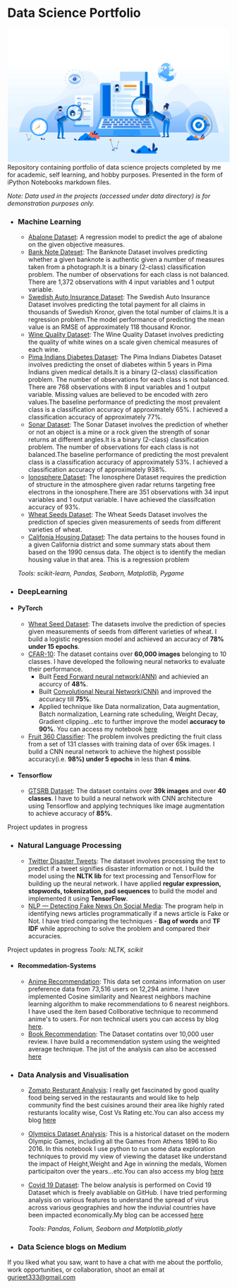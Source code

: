# Data Science Portfolio
![](Images/datascience.jpeg)
Repository containing portfolio of data science projects completed by me for academic, self learning, and hobby purposes. Presented in the form of iPython Notebooks markdown files.

_Note: Data used in the projects (accessed under data directory) is for demonstration purposes only._

- ### Machine Learning

	- [Abalone Dataset](https://github.com/hargurjeet/MachineLearning/blob/Abalone-Dataset/Abalone_Dataset_Analysis.ipynb): A regression model to predict the age of abalone on the given objective measures. 
	- [Bank Note Dateset](https://github.com/hargurjeet/MachineLearning/blob/Bank-Note-Dataset/Bank_Note_Analysis.ipynb): The Banknote Dataset involves predicting whether a given banknote is authentic given a number of measures taken from a photograph.It is a binary (2-class) classification problem. The number of observations for each class is not balanced. There are 1,372 observations with 4 input variables and 1 output variable.
	- [Swedish Auto Insurance Dataset](https://github.com/hargurjeet/MachineLearning/blob/Swedish-Auto-Insurance-Dataset/Swedish_Auto_Insurance_Dataset.ipynb): The Swedish Auto Insurance Dataset involves predicting the total payment for all claims in thousands of Swedish Kronor, given the total number of claims.It is a regression problem.The model performance of predicting the mean value is an RMSE of approximately 118 thousand Kronor.
	- [Wine Quality Dataset](https://github.com/hargurjeet/MachineLearning/blob/Wine-Quality-Dataset/Wine_Quality_Dataset.ipynb): The Wine Quality Dataset involves predicting the quality of white wines on a scale given chemical measures of each wine.
	- [Pima Indians Diabetes Dataset](https://github.com/hargurjeet/MachineLearning/blob/Pima-Indians-Diabetes-Dataset/Pima_Indians_Diabetes_Dataset.ipynb): The Pima Indians Diabetes Dataset involves predicting the onset of diabetes within 5 years in Pima Indians given medical details.It is a binary (2-class) classification problem. The number of observations for each class is not balanced. There are 768 observations with 8 input variables and 1 output variable. Missing values are believed to be encoded with zero values.The baseline performance of predicting the most prevalent class is a classification accuracy of approximately 65%. I achieved a classification accuracy of approximately 77%.
	- [Sonar Dataset](https://github.com/hargurjeet/MachineLearning/blob/Sonar-Dataset/Sonar_Dataset.ipynb): The Sonar Dataset involves the prediction of whether or not an object is a mine or a rock given the strength of sonar returns at different angles.It is a binary (2-class) classification problem. The number of observations for each class is not balanced.The baseline performance of predicting the most prevalent class is a classification accuracy of approximately 53%. I achieved a classification accuracy of approximately 938%.
	- [Ionosphere Dataset](https://github.com/hargurjeet/MachineLearning/blob/Sonar-Dataset/Sonar_Dataset.ipynb): The Ionosphere Dataset requires the prediction of structure in the atmosphere given radar returns targeting free electrons in the ionosphere.There are 351 observations with 34 input variables and 1 output variable. I have achieved the classifcation accuracy of 93%.
	- [Wheat Seeds Dataset](https://github.com/hargurjeet/MachineLearning/blob/Wheat-Seeds/Wheat_Seeds_Analysis_Pytorch.ipynb): The Wheat Seeds Dataset involves the prediction of species given measurements of seeds from different varieties of wheat.
	- [Califonia Housing Dataset](https://github.com/hargurjeet/MachineLearning/blob/Califonia-Housing-Dataset/Califonia_Housing_Analysis.ipynb): The data pertains to the houses found in a given California district and some summary stats about them based on the 1990 census data. The object is to identify the median housing value in that area. This is a regression problem


	_Tools: scikit-learn, Pandas, Seaborn, Matplotlib, Pygame_ 
	
- ### DeepLearning

- #### PyTorch 
  - [Wheat Seed Dataset](https://nbviewer.jupyter.org/github/hargurjeet/DeepLearning/blob/main/Wheat_Seeds_Analysis_Pytorch_blogs.ipynb): The datasets involve the prediction of species given measurements of seeds from different varieties of wheat. I build a logistic regression model and achieved an accuracy of **78% under 15 epochs**.
  - [CFAR-10](https://www.kaggle.com/c/cifar-10): The dataset contains over **60,000 images** belonging to 10 classes. I have developed the following neural networks to evaluate their performance.
    - Built [Feed Forward neural network(ANN)](https://nbviewer.jupyter.org/github/hargurjeet/DeepLearning/blob/main/CFAR_10_Dataset.ipynb) and achievied an accurcy of **48%**.
    - Built [Convolutional Neural Network(CNN)](https://nbviewer.jupyter.org/github/hargurjeet/DeepLearning/blob/main/CNN_CFAR_10_Dataset.ipynb) and improved the accuracy till **75%**.
    - Applied technique like Data normalization, Data augmentation, Batch normalization, Learning rate scheduling, Weight Decay, Gradient clipping...etc to further improve the model **accuracy to 90%**. You can access my notebook [here](https://nbviewer.jupyter.org/github/hargurjeet/DeepLearning/blob/main/CFAR_10_Image_Classifier.ipynb)
  - [Fruit 360 Classifier](https://nbviewer.jupyter.org/github/hargurjeet/DeepLearning/blob/main/Fruit_360_Classification.ipynb): The problem involves predicting the fruit class from a set of 131 classes with training data of over 65k images. I build a CNN neural network to achieve the highest possible accuracy(i.e. **98%) under 5 epochs** in less than **4 mins**.  
   


- #### Tensorflow
	- [GTSRB Dataset](https://nbviewer.jupyter.org/github/hargurjeet/DeepLearning/blob/main/GTRSB%20-%20CNN%20%28TensorFlow%29.ipynb): The dataset contains over **39k images** and over **40 classes**. I have to build a neural network with CNN architecture using Tensorflow and applying techniques like image augmentation to achieve accuracy of **85%**.

Project updates in progress

- ### Natural Language Processing
	- [Twitter Disaster Tweets](https://nbviewer.jupyter.org/github/hargurjeet/DeepLearning/blob/main/NLP_Twitter_Disaster_Tweets.ipynb): The dataset involves processing the text to predict if a tweet signifies disaster information or not. I build the model using the **NLTK lib** for text processing and TensorFlow for building up the neural network. I have applied **regular expression, stopwords, tokenization, pad sequences** to build the model and implemented it using **TensorFlow**.
	- [NLP — Detecting Fake News On Social Media](https://nbviewer.jupyter.org/github/hargurjeet/DeepLearning/blob/main/Fake_News_Classifer.ipynb): The program help in identifying news articles programmatically if a news article is Fake or Not. I have tried comparing the techniques - **Bag of words** and **TF IDF** while approching to solve the problem and compared their accuracies.

Project updates in progress
	_Tools: NLTK, scikit_
	
- #### Recommedation-Systems
	- [Anime Recommendation](https://nbviewer.jupyter.org/github/hargurjeet/Recommedation-Systems/blob/main/Anime_Recommendation_Item_Based_CosineSimilarity.ipynb): This data set contains information on user preference data from 73,516 users on 12,294 anime. I have implemented Cosine similarity and Nearest neighbors machine learning algorithm to make recommendations to 6 nearest neighbors. I have used the item based Collborative technique to recommend anime's to users. For non technical users you can access by blog [here](https://gurjeet333.medium.com/building-recommendations-system-a-beginner-guide-8593f205bc0a).
	- [Book Recommendation](https://nbviewer.jupyter.org/github/hargurjeet/Recommedation-Systems/blob/main/Books_Recommendations.ipynb): The Dataset contatins over 10,000 user review. I have build a recommendation system using the weighted average technique. The jist of the analysis can also be accessed [here](https://gurjeet333.medium.com/what-should-i-read-next-books-recommendation-311666254817)	

- ### Data Analysis and Visualisation
	- [Zomato Resturant Analysis](https://nbviewer.jupyter.org/github/hargurjeet/Data-Analysis-Using-Python/blob/main/Zomato%20Restaurant%20Analysis.ipynb): I really get  fascinated by good quality food being served in the restaurants and would like to help community find the best cuisines around their area like highly rated resturants locality wise, Cost Vs Rating etc.You can also access my blog [here](https://gurjeet333.medium.com/explanatory-data-analysis-of-zomato-restaurant-data-71ba8c3c7e5e)
  - [Olympics Dataset Analysis](https://nbviewer.jupyter.org/github/hargurjeet/Data-Analysis-Using-Python/blob/main/olympics_dataset_analysis.ipynb): This is a historical dataset on the modern Olympic Games, including all the Games from Athens 1896 to Rio 2016. In this notebook I use python to run some data exploration techniques to provid my view of viewing the dataset like understand the impact of Height,Weight and Age in winning the medals, Women participaiton over the years...etc.You can also access my blog [here](https://gurjeet333.medium.com/data-exploration-of-historical-olympics-dataset-2d50a7d0611d)
  - [Covid 19 Dataset](https://nbviewer.jupyter.org/github/hargurjeet/Data-Analysis-Using-Python/blob/main/Covid19-Analysis.ipynb): The below analysis is performed on Covid 19 Dataset which is freely avabliable on GitHub. I have tried performing analysis on various features to understand the spread of virus across various geographies and how the induvial countries have been impacted economically.My blog can be accessed [here](https://gurjeet333.medium.com/covid-19-explanatory-data-analysis-76cab46c48d1#ad87)
		
	_Tools: Pandas, Folium, Seaborn and Matplotlib,plotly_
- ### Data Science blogs on Medium 	
	
If you liked what you saw, want to have a chat with me about the portfolio, work opportunities, or collaboration, shoot an email at gurjeet333@gmail.com
